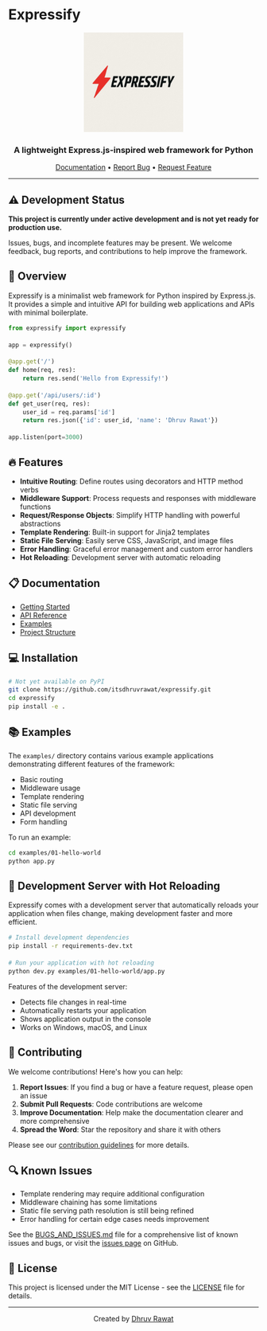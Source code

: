 # Expressify

<div align="center">
  <img src="docs/assets/images/expressify.jpeg" alt="Expressify Logo" width="200">
  <h3>A lightweight Express.js-inspired web framework for Python</h3>
  <p>
    <a href="https://express-ify.netlify.app" target="_blank">Documentation</a> •
    <a href="https://github.com/itsdhruvrawat/expressify/issues">Report Bug</a> •
    <a href="https://github.com/itsdhruvrawat/expressify/issues">Request Feature</a>
  </p>
</div>

---

## ⚠️ Development Status

**This project is currently under active development and is not yet ready for production use.**

Issues, bugs, and incomplete features may be present. We welcome feedback, bug reports, and contributions to help improve the framework.

## 🚀 Overview

Expressify is a minimalist web framework for Python inspired by Express.js. It provides a simple and intuitive API for building web applications and APIs with minimal boilerplate.

```python
from expressify import expressify

app = expressify()

@app.get('/')
def home(req, res):
    return res.send('Hello from Expressify!')

@app.get('/api/users/:id')
def get_user(req, res):
    user_id = req.params['id']
    return res.json({'id': user_id, 'name': 'Dhruv Rawat'})

app.listen(port=3000)
```

## 🔥 Features

- **Intuitive Routing**: Define routes using decorators and HTTP method verbs
- **Middleware Support**: Process requests and responses with middleware functions
- **Request/Response Objects**: Simplify HTTP handling with powerful abstractions
- **Template Rendering**: Built-in support for Jinja2 templates
- **Static File Serving**: Easily serve CSS, JavaScript, and image files
- **Error Handling**: Graceful error management and custom error handlers
- **Hot Reloading**: Development server with automatic reloading

## 📋 Documentation

- [Getting Started](docs/pages/getting-started.html)
- [API Reference](docs/pages/api-reference.html)
- [Examples](docs/pages/examples.html)
- [Project Structure](examples/PROJECT_STRUCTURE.md)

## 💻 Installation

```bash
# Not yet available on PyPI
git clone https://github.com/itsdhruvrawat/expressify.git
cd expressify
pip install -e .
```

## 📚 Examples

The `examples/` directory contains various example applications demonstrating different features of the framework:

- Basic routing
- Middleware usage
- Template rendering
- Static file serving
- API development
- Form handling

To run an example:

```bash
cd examples/01-hello-world
python app.py
```

## 🔄 Development Server with Hot Reloading

Expressify comes with a development server that automatically reloads your application when files change, making development faster and more efficient.

```bash
# Install development dependencies
pip install -r requirements-dev.txt

# Run your application with hot reloading
python dev.py examples/01-hello-world/app.py
```

Features of the development server:
- Detects file changes in real-time
- Automatically restarts your application
- Shows application output in the console
- Works on Windows, macOS, and Linux

## 🤝 Contributing

We welcome contributions! Here's how you can help:

1. **Report Issues**: If you find a bug or have a feature request, please open an issue
2. **Submit Pull Requests**: Code contributions are welcome
3. **Improve Documentation**: Help make the documentation clearer and more comprehensive
4. **Spread the Word**: Star the repository and share it with others

Please see our [contribution guidelines](CONTRIBUTING.md) for more details.

## 🔍 Known Issues

- Template rendering may require additional configuration
- Middleware chaining has some limitations
- Static file serving path resolution is still being refined
- Error handling for certain edge cases needs improvement

See the [BUGS_AND_ISSUES.md](BUGS_AND_ISSUES.md) file for a comprehensive list of known issues and bugs, or visit the [issues page](https://github.com/itsdhruvrawat/expressify/issues) on GitHub.

## 📜 License

This project is licensed under the MIT License - see the [LICENSE](LICENSE) file for details.

---

<div align="center">
  <p>Created by <a href="https://github.com/itsdhruvrawat">Dhruv Rawat</a></p>
</div> 
